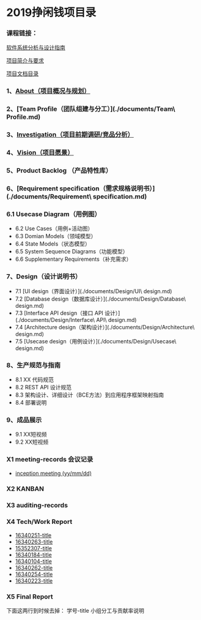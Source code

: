 # 2019挣闲钱项目录
### 课程链接：
[软件系统分析与设计指南](https://sysu-swsad.github.io/swad-guide/04-inception)

[项目简介与要求](https://sysu-swsad.github.io/swad-guide/00-project-intro)

[项目文档目录](https://sysu-swsad.github.io/dashboard/)


### 1、[About（项目概况与规划）](./documents/About.md)
### 2、[Team Profile（团队组建与分工）](./documents/Team\ Profile.md)
### 3、[Investigation（项目前期调研/竞品分析）](./documnets/Investigation.md)
### 4、[Vision（项目愿景）](./documents/Vision.md)
### 5、Product Backlog （产品特性库）
### 6、[Requirement specification（需求规格说明书）](./documents/Requirement\ specification.md)
### 6.1 Usecase Diagram（用例图）
- 6.2 Use Cases（用例+活动图）
- 6.3 Domian Models（领域模型）
- 6.4 State Models（状态模型）
- 6.5 System Sequence Diagrams（功能模型）
- 6.6 Supplementary Requirements（补充需求）

### 7、Design（设计说明书） 
- 7.1 [UI design（界面设计）](./documents/Design/UI\ design.md)
- 7.2 [Database design（数据库设计）](./documents/Design/Database\ design.md)
- 7.3 [Interface API design（接口 API 设计）](./documents/Design/Interface\ API\ design.md)
- 7.4 [Architecture design（架构设计）](./documents/Design/Architecture\ design.md)
- 7.5 [Usecase design（用例设计）](./documents/Design/Usecase\ design.md)

### 8、生产规范与指南 
- 8.1 XX 代码规范
- 8.2 REST API 设计规范
- 8.3 架构设计、详细设计（BCE方法）到应用程序框架映射指南
- 8.4 部署说明

### 9、成品展示 
- 9.1 XX短视频
- 9.2 XX短视频

### X1 meeting-records 会议记录 
- [inception meeting (yy/mm/dd)]()

### X2 KANBAN

### X3 auditing-records

### X4 Tech/Work Report 
- [16340251-title]()
- [16340263-title]()
- [15352307-title]()
- [16340184-title]()
- [16340104-title]()
- [16340262-title]()
- [16340254-title]()
- [16340223-title]()

### X5 Final Report 

下面这两行到时候去掉：
 学号-title
 小组分工与贡献率说明
